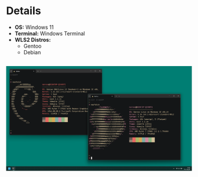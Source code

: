 # Details
- **OS:** Windows 11
- **Terminal:** Windows Terminal
- **WLS2 Distros:**
  - Gentoo
  - Debian

##
![desktop-screenshot](images/desktop.png)

